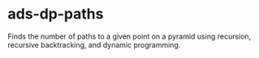 # ads-dp-paths
Finds the number of paths to a given point on a pyramid using recursion, recursive backtracking, and dynamic programming.
